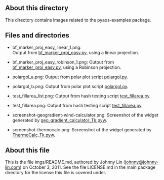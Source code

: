 About this directory
--------------------

This directory contains images related to the pyaos-examples package.


Files and directories
---------------------

* bf_marker_proj_easy_linear_1.png:  
Output from [bf_marker_proj_easy.py](https://github.com/PyAOS/pyaos-examples/blob/master/visualization/vcs/bf_marker_proj_easy.py),
using a linear projection.

* bf_marker_proj_easy_robinson_1.png:  Output from
[bf_marker_proj_easy.py](https://github.com/PyAOS/pyaos-examples/blob/master/visualization/vcs/bf_marker_proj_easy.py), using a Robinson projection.

* polargol_a.png:  Output from polar plot script [polargol.py](https://github.com/PyAOS/pyaos-examples/blob/master/visualization/vcs/polargol.py).

* polargol_b.png:  Output from polar plot script [polargol.py](https://github.com/PyAOS/pyaos-examples/blob/master/visualization/vcs/polargol.py).

* test_fillarea_list.png:  Output from hash testing script
[test_fillarea.py](https://github.com/PyAOS/pyaos-examples/blob/master/visualization/vcs/test_fillarea.py).

* test_fillarea.png:  Output from hash testing script [test_fillarea.py](https://github.com/PyAOS/pyaos-examples/blob/master/visualization/vcs/test_fillarea.py).

* screenshot-geogradient-wind-calculator.png:
Screenshot of the widget generated by
[geo_gradient_calculator_Tk.pyw](https://github.com/PyAOS/pyaos-examples/blob/master/widgets/geo_gradient_calculator_Tk.pyw).

* screenshot-thermocalc.png:  Screenshot of the widget generated by
[ThermoCalc_Tk.pyw](https://github.com/PyAOS/pyaos-examples/blob/master/widgets/ThermoCalc_Tk.pyw).


About this file
---------------

This is the file imgs/README.md, authored by Johnny Lin
(johnny@johnny-lin.com) on October 3, 2011.  See the file LICENSE.md in
the main package directory for the license this file is covered under.
